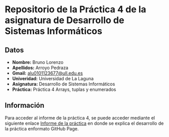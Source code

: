 # Repositorio de la Práctica 4 de la asignatura de Desarrollo de Sistemas Informáticos
## Datos
  * **Nombre:** Bruno Lorenzo
  * **Apellidos:** Arroyo Pedraza
  * **Gmail:** alu0101123677@ull.edu.es
  * **Univeridad:** Universidad de La Laguna
  * **Asignatura:** Desarrollo de Sistemas Informáticos
  * **Práctica:** Práctica 4 Arrays, tuplas y enumerados

## Información
Para acceder al informe de la práctica 4, se puede acceder mediante el siguiente enlace [Informe de la práctica](https://ull-esit-inf-dsi-2021.github.io/ull-esit-inf-dsi-20-21-prct04-arrays-tuples-enums-alu0101123677/) en donde se explica el desarrollo de la práctica enformato GitHub Page.
